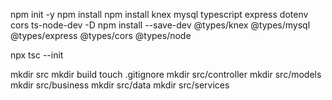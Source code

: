 npm init -y
npm install 
npm install knex mysql typescript express dotenv cors ts-node-dev -D
npm install --save-dev @types/knex @types/mysql @types/express @types/cors @types/node

npx tsc --init

mkdir src
mkdir build
touch .gitignore
mkdir src/controller
mkdir src/models 
mkdir src/business 
mkdir src/data
mkdir src/services  